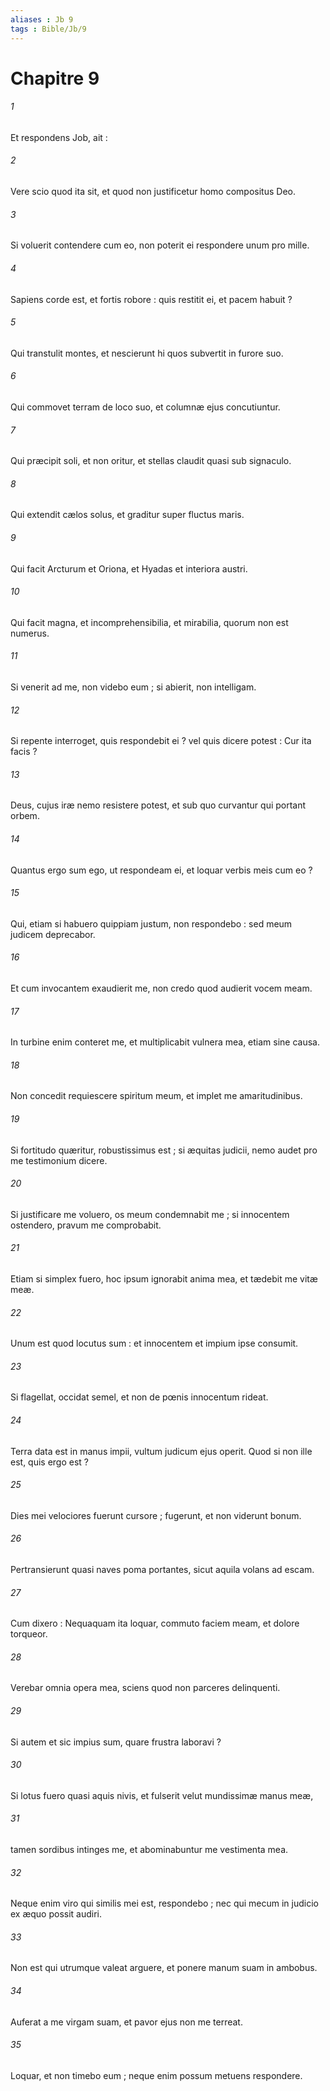 ```yaml
---
aliases : Jb 9
tags : Bible/Jb/9
---
```


# Chapitre 9

###### 1
Et respondens Job, ait :
###### 2
Vere scio quod ita sit, et quod non justificetur homo compositus Deo.
###### 3
Si voluerit contendere cum eo, non poterit ei respondere unum pro mille.
###### 4
Sapiens corde est, et fortis robore : quis restitit ei, et pacem habuit ?
###### 5
Qui transtulit montes, et nescierunt hi quos subvertit in furore suo.
###### 6
Qui commovet terram de loco suo, et columnæ ejus concutiuntur.
###### 7
Qui præcipit soli, et non oritur, et stellas claudit quasi sub signaculo.
###### 8
Qui extendit cælos solus, et graditur super fluctus maris.
###### 9
Qui facit Arcturum et Oriona, et Hyadas et interiora austri.
###### 10
Qui facit magna, et incomprehensibilia, et mirabilia, quorum non est numerus.
###### 11
Si venerit ad me, non videbo eum ; si abierit, non intelligam.
###### 12
Si repente interroget, quis respondebit ei ? vel quis dicere potest : Cur ita facis ?
###### 13
Deus, cujus iræ nemo resistere potest, et sub quo curvantur qui portant orbem.
###### 14
Quantus ergo sum ego, ut respondeam ei, et loquar verbis meis cum eo ?
###### 15
Qui, etiam si habuero quippiam justum, non respondebo : sed meum judicem deprecabor.
###### 16
Et cum invocantem exaudierit me, non credo quod audierit vocem meam.
###### 17
In turbine enim conteret me, et multiplicabit vulnera mea, etiam sine causa.
###### 18
Non concedit requiescere spiritum meum, et implet me amaritudinibus.
###### 19
Si fortitudo quæritur, robustissimus est ; si æquitas judicii, nemo audet pro me testimonium dicere.
###### 20
Si justificare me voluero, os meum condemnabit me ; si innocentem ostendero, pravum me comprobabit.
###### 21
Etiam si simplex fuero, hoc ipsum ignorabit anima mea, et tædebit me vitæ meæ.
###### 22
Unum est quod locutus sum : et innocentem et impium ipse consumit.
###### 23
Si flagellat, occidat semel, et non de pœnis innocentum rideat.
###### 24
Terra data est in manus impii, vultum judicum ejus operit. Quod si non ille est, quis ergo est ?
###### 25
Dies mei velociores fuerunt cursore ; fugerunt, et non viderunt bonum.
###### 26
Pertransierunt quasi naves poma portantes, sicut aquila volans ad escam.
###### 27
Cum dixero : Nequaquam ita loquar, commuto faciem meam, et dolore torqueor.
###### 28
Verebar omnia opera mea, sciens quod non parceres delinquenti.
###### 29
Si autem et sic impius sum, quare frustra laboravi ?
###### 30
Si lotus fuero quasi aquis nivis, et fulserit velut mundissimæ manus meæ,
###### 31
tamen sordibus intinges me, et abominabuntur me vestimenta mea.
###### 32
Neque enim viro qui similis mei est, respondebo ; nec qui mecum in judicio ex æquo possit audiri.
###### 33
Non est qui utrumque valeat arguere, et ponere manum suam in ambobus.
###### 34
Auferat a me virgam suam, et pavor ejus non me terreat.
###### 35
Loquar, et non timebo eum ; neque enim possum metuens respondere.
